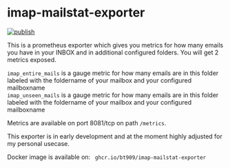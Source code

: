 # imap-mailstat-exporter

[![publish](https://github.com/bt909/imap-mailstat-exporter/actions/workflows/publish.yaml/badge.svg)](https://github.com/bt909/imap-mailstat-exporter/actions/workflows/publish.yaml)

This is a prometheus exporter which gives you metrics for how many emails you have in your INBOX and in additional configured folders.
You will get 2 metrics exposed.

`imap_entire_mails` is a gauge metric for how many emails are in this folder labeled with the foldername of your mailbox and your configured mailboxname  
`imap_unseen_mails` is a gauge metric for how many emails are in this folder labeled with the foldername of your mailbox and your configured mailboxname 

Metrics are available on port 8081/tcp on path `/metrics`.

This exporter is in early development and at the moment highly adjusted for my personal usecase.

Docker image is available on: 
` ghcr.io/bt909/imap-mailstat-exporter`
